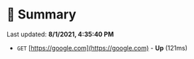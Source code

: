 # 📖 Summary
Last updated: **8/1/2021, 4:35:40 PM**

- `GET` [https://google.com](https://google.com) - **Up** (121ms)

